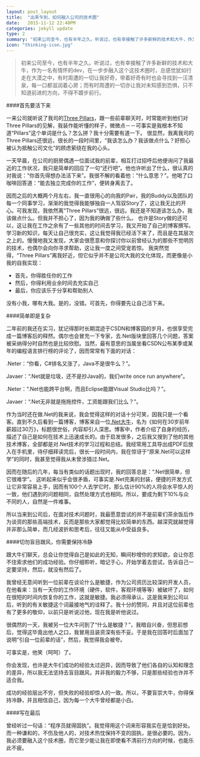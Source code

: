 ```yaml
---
layout: post_layout
title:  "出来乍到，如何融入公司的技术圈"
date:   2015-11-12 22:40PM
categories: jekyll update
type: 2
summary: "初来公司至今，也有半年之久。听说过，也有幸接触了许多新鲜的技术和大牛，作为一名有情怀的dev，在一步步融入这个这技术圈时，总感觉犹如行走在大漠之中，有时周遭的一切让我好奇，带着好奇有时也会寻找到一汪清泉，每一口都滋润着心房；而有时周遭的一切亦让我对未知感到恐惧，只不知道前进的方向，不得不踱步前行。"
icon: "thinking-icon.jpg"
---
```


>初来公司至今，也有半年之久。听说过，也有幸接触了许多新鲜的技术和大牛，作为一名有情怀的dev，在一步步融入这个这技术圈时，总感觉犹如行走在大漠之中，有时周遭的一切让我好奇，带着好奇有时也会寻找到一汪清泉，每一口都滋润着心房；而有时周遭的一切亦让我对未知感到恐惧，只不知道前进的方向，不得不踱步前行。

####首先要活下来

一来公司就听说了我司的[Three Pillars](http://martinfowler.com/bliki/ThreePillars.html)，跟一些前辈聊天时，时常能听到他们对Three Pillars的见解，我装作能听懂的样子，微微点－－可事实是我根本不知道“Pillars”这个单词是什么？怎么拼？我十分需要有道一下。
很显然，我离我司的Three Pillars还很远，很长的一段时间里，“我该怎么办？我该做点什么？好担心被认为抵触公司文化”的顾虑萦绕在我的心头。

一天早晨，在公司的厨房偶遇一位面试我的前辈，相互打过招呼后他便询问了我最近的工作状况，我只是简单的回应了一句“还行吧”。他也许听出了什么，很认真的对我说：“你首先得想办法活下来”。我很不解的看着他：“什么意思？”。他喝了口咖啡回答道：“能去独立完成你的工作”，便转身离去了。

因而之后的大概两个月左右，我一直很用心的向我的Pair，我的Buddy以及团队的每一个同事学习，渐渐的我觉得我能够独自一人驾驭Story了，这让我无比的开心。可我发现，我依然离“Three Pillars”很远，很远。我还是不知道该怎么办，我该做点什么。但我并不担心了，因为我的确做了些什么。
也许是Story做的还可以，这让我在工作之余有了一些其他的时间去学习，我又开始了自己的博客撰写。学习新的知识，每天让自己很充实，这让我觉得我已经活下来了，而且是在其层次之上的。慢慢地我又发现，大家会很愿意和你探讨你以前曾经认为的那些不觉明厉的技术，也偶尔会向你寻求帮助，这让我一度之间受宠若惊。
我突然觉得，“Three Pillars”离我好近，但它似乎并不是公司大我的文化体现，而更像是小我的自我实现：

* 首先，你得胜任你的工作
* 然后，你得利用业余时间去充实自己
* 最后，你应该乐于分享和帮助别人

没有小我，哪有大我。是的，没错。可首先，你得要先让自己活下来。

####简单即是复杂

二年前的我还在实习，犹记得那时长期混迹于CSDN和博客园的岁月，也很享受完成一篇博客后的释然。偶尔也会冒充一下专家，去.Net版块里回答几个问题，答案被采纳得分时自然也是比较欣慰。当然，最有意思的当属坐看CSDN公布某季或某年的编程语言排行榜的评论了，因而常常有下面的对话：

.Neter：“你看，C#排名又涨了，Java不是很牛么？”。

Javaer：“.Net就是垃圾，还不是抄Java的，我们write once run anywhere”。

.Neter：“.Net也能跨平台啊，而且Eclipse能跟Visual Studio比吗？”。

Javaer：“.Net无非就是拖拖控件，工资能跟我们比么？”。

作为当时还在做.Net的我来说，我会觉得这样的对话十分可笑，因我只是一个看客。直到不久后看到一篇博客，博客来自一位[.Net大牛](http://www.cnblogs.com/JimmyZhang/)，名为《如何在30岁前年薪超过30万》，标题很世俗，内容却引人深思。博客中，作者介绍了自身的经历，描述了自己是如何在技术上迅速成长的。由于启发很多，之后我又搜到了他的其他技术博客，全部都是对.Net技术的学习过程和总结。我经常用工具导出成PDF后放入在手机里，待仔细拜读完后，很长一段时间内，我在惊讶于“原来.Net可以这样学”的同时，我甚至觉得我从未曾涉猎过.Net。

因而在随后的几年，每当有类似的话题出现时，我的回答总是：“.Net很简单，但它很难学”。
这听起来似乎会很矛盾，可事实是.Net完美的封装，便捷的开发方式让它非常容易上手，因而有100个人去学它时，那么估计90%的人将会水平惊人的一致，他们遇到的问题相同，自然处理方式也相同。所以，要成为剩下10%与众不同的人，自然是一件难事。

所以当来到公司后，在面对技术问题时，我最愿意尝试的并不是前辈们茶余饭后作为谈资的那些高端技术，反而是那些大家都觉得比较简单的东西。越深究就越觉得并非那么简单，而几经波折和思考后，往往又能从中受益良多。

####切勿盲目跟风，你需要保持冷静

跟大牛们聊天，总会让你觉得自己是如此的无知，瞬间秒增你的求知欲，会让你忍不住索求他们的成功经验。你仔细聆听，暗记于心，开始学着去尝试，告诉自己一定要坚持，然后，就没有然后了。

我曾经无意间听到一位前辈在谈论什么是敏捷，作为公司资历比较深的开发人员，在他看来：当有一天你的工作环境（硬件，软件，客观环境等等）被破坏了，如何在很短的时间内恢复你的工作，这就是敏捷。我必须得承认，这是我来到公司以后，听到的有关敏捷这个词最接地气的诠释了。我十分的赞同，并且对这位前辈也有了更多的敬仰，以前只是听说过他，现在我是听他说过。

很偶然的一天，我被另一位大牛问到了“什么是敏捷？”，我暗自兴奋，但思前想后，觉得这毕竟出他人之口，我冒用且装资深有些不妥。于是我在回答时后面加了说明“引自一位前辈的话”，然后，我觉得我会被夸。

可事实是，他笑（呵呵）了。

你会发现，也许是大牛们成功的经验太过迥异，因而导致了他们各自的认知和理念的差异，所以我无法坚持去盲目跟风，并非我的毅力不够，只是那些经验也许并不适合我。

成功的经验层出不穷，但失败的经验却惊人的一致。所以，不要盲崇大牛，你得保持冷静，并且相信自己，因为每一个大牛曾经都是小白。

####写在最后

曾经听过一句话：“程序员就得固执”。我觉得用这个词来形容我实在是恰到好处。而一种谦和的，不伤及他人的，对技术热忱保持不变的固执，是很必要的。因为，我必须要融入这个技术圈，而它至少能让我在即使看不清前行方向的时候，也能乐此不疲。

